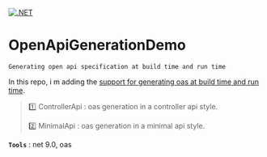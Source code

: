 [![.NET](https://github.com/aimenux/OpenApiGenerationDemo/actions/workflows/ci.yml/badge.svg)](https://github.com/aimenux/OpenApiGenerationDemo/actions/workflows/ci.yml)

# OpenApiGenerationDemo
```
Generating open api specification at build time and run time
```

In this repo, i m adding the [support for generating oas at build time and run time](https://devblogs.microsoft.com/dotnet/dotnet9-openapi/).
>
> :one: ControllerApi : oas generation in a controller api style.
>
> :two: MinimalApi : oas generation in a minimal api style.
>
>

**`Tools`** : net 9.0, oas
